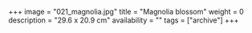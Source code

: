 +++
image = "021_magnolia.jpg"
title = "Magnolia blossom"
weight = 0
description = "29.6 x 20.9 cm"
availability = ""
tags = ["archive"]
+++
